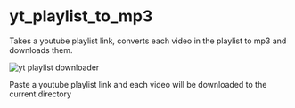 # yt_playlist_to_mp3
Takes a youtube playlist link, converts each video in the playlist to mp3 and downloads them. 

![yt playlist downloader](https://github.com/yahoolinovich/yt_playlist_to_mp3/assets/106834198/82ee806c-ca0d-42d0-abf3-68b6dd4c524e)

Paste a youtube playlist link and each video will be downloaded to the current directory
